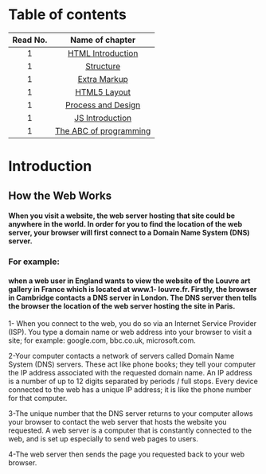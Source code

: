 # Table of contents
|Read No. | Name of chapter|
|:---------: |:--------------:|
|1|[HTML Introduction](https://eng-ahmad-almohammad.github.io/Introduction/)|
|1|[Structure](https://eng-ahmad-almohammad.github.io/structure/)|
|1|[Extra Markup](https://eng-ahmad-almohammad.github.io/Extra-Markup/)|
|1|[HTML5 Layout](https://eng-ahmad-almohammad.github.io/HTML5-layout/)|
|1|[Process and Design](https://eng-ahmad-almohammad.github.io/process-design/)|
|1|[JS Introduction](https://eng-ahmad-almohammad.github.io/js-introduction/)|
|1|[The ABC of programming](https://eng-ahmad-almohammad.github.io/the-ABC-of-programming/)|


# Introduction
## How the Web Works
#### When you visit a website, the web server hosting that site could be anywhere in the world. In order for you to find the location of the web server, your browser will first connect to a Domain Name System (DNS) server.
### For example:
#### when a web user in England wants to view the website of the Louvre art gallery in France which is located at www.1- louvre.fr. Firstly, the browser in Cambridge contacts a DNS server in London. The DNS server then tells the browser the location of the web server hosting the site in Paris.

1- When you connect to the web, you do so via an Internet Service Provider (ISP). You type a domain name or web address into your browser to visit a site; for example: google.com, bbc.co.uk, microsoft.com.

2-Your computer contacts a network of servers called Domain Name System (DNS) servers. These act like phone books; they tell your computer the IP address associated with the requested domain name. An IP address is a number of up to 12 digits separated by periods / full stops. Every device connected to the web has a unique IP address; it is like the phone number for that computer.

3-The unique number that the DNS server returns to your computer allows your browser to contact the web server that hosts the website you requested. A web server is a computer that is constantly connected to the web, and is set up especially to send web pages to users.

4-The web server then sends the page you requested back to your web browser.










